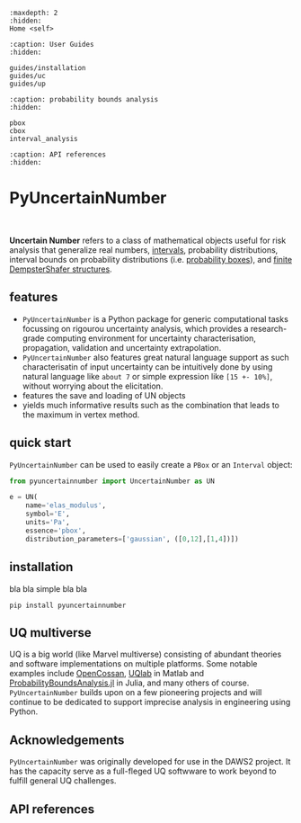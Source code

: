 ```{toctree}
:maxdepth: 2
:hidden:
Home <self>
```

```{toctree}
:caption: User Guides
:hidden:

guides/installation
guides/uc
guides/up
```

```{toctree}
:caption: probability bounds analysis
:hidden:

pbox
cbox
interval_analysis
```

```{toctree}
:caption: API references
:hidden:
```

# PyUncertainNumber

<br>

**Uncertain Number** refers to a class of mathematical objects useful for risk analysis that generalize real numbers, [intervals](https://en.wikipedia.org/wiki/Interval_arithmetic), probability distributions, interval bounds on probability distributions (i.e. [probability boxes](https://en.wikipedia.org/wiki/Probability_box)), and [finite DempsterShafer structures](https://en.wikipedia.org/wiki/Dempster%E2%80%93Shafer_theory#:~:text=Often%20used%20as%20a%20method,on%20independent%20items%20of%20evidence.).

## features

- `PyUncertainNumber` is a Python package for generic computational tasks focussing on rigourou uncertainty analysis, which provides a research-grade computing environment for uncertainty characterisation, propagation, validation and uncertainty extrapolation.
- `PyUncertainNumber` also features great natural language support as such characterisatin of input uncertainty can be intuitively done by using natural language like `about 7` or simple expression like `[15 +- 10%]`, without worrying about the elicitation.
- features the save and loading of UN objects
- yields much informative results such as the combination that leads to the maximum in vertex method.

## quick start

`PyUncertainNumber` can be used to easily create a `PBox` or an `Interval` object:

```python
from pyuncertainnumber import UncertainNumber as UN

e = UN(
    name='elas_modulus', 
    symbol='E', 
    units='Pa', 
    essence='pbox', 
    distribution_parameters=['gaussian', ([0,12],[1,4])])
```

<!-- add some pbox plots herein
```{image} ../../assets/myAnimation.gif
:alt: pbox dynamic visualisation
:class: bg-primary
:width: 600px
:align: center
``` -->

## installation

bla bla simple bla bla

```shell
pip install pyuncertainnumber
```

## UQ multiverse

UQ is a big world (like Marvel multiverse) consisting of abundant theories and software implementations on multiple platforms. Some notable examples include [OpenCossan](https://github.com/cossan-working-group/OpenCossan), [UQlab](https://www.uqlab.com/) in Matlab and [ProbabilityBoundsAnalysis.jl](https://github.com/AnderGray/ProbabilityBoundsAnalysis.jl) in Julia, and many others of course. `PyUncertainNumber` builds upon on a few pioneering projects and will continue to be dedicated to support imprecise analysis in engineering using Python.

## Acknowledgements

`PyUncertainNumber` was originally developed for use in the DAWS2 project. It has the capacity serve as a full-fleged UQ softwware to work beyond to fulfill general UQ challenges.

## API references
